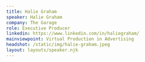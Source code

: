 ```yaml
---
title: Halie Graham
speaker: Halie Graham
company: The Garage
role: Executive Producer
linkedin: https://www.linkedin.com/in/haliegraham/
mainviewpoint: Virtual Production in Advertising
headshot: /static/img/halie-graham.jpeg
layout: layouts/speaker.njk
---
```

